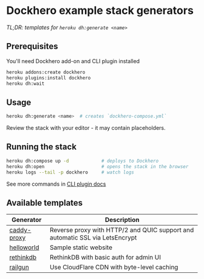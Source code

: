 Dockhero example stack generators
==================================

*TL;DR: templates for `heroku dh:generate <name>`*

Prerequisites
--------------

You'll need Dockhero add-on and CLI plugin installed

```bash
heroku addons:create dockhero
heroku plugins:install dockhero
heroku dh:wait
```

Usage
------

```bash
heroku dh:generate <name>  # creates `dockhero-compose.yml`
```

Review the stack with your editor - it may contain placeholders.

Running the stack
------------------
```bash
heroku dh:compose up -d            # deploys to Dockhero
heroku dh:open                     # opens the stack in the browser
heroku logs --tail -p dockhero     # watch logs
```

See more commands in [CLI plugin docs](https://github.com/cloudcastle/dockhero-cli)

Available templates
------------------------

| Generator   	| Description                                                   	|
|-------------	|---------------------------------------------------------------	|
| [caddy-proxy](./caddy-proxy) 	| Reverse proxy with HTTP/2 and QUIC support and automatic SSL via LetsEncrypt	|
| [helloworld](./helloworld)  	| Sample static website                                         	|
| [rethinkdb](./rethinkdb) 	| RethinkDB with basic auth for admin UI	|
| [railgun](./railgun)     	| Use CloudFlare CDN with byte-level caching                                      	|
